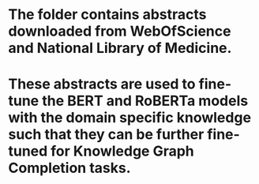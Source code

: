 # The folder contains abstracts downloaded from WebOfScience and National Library of Medicine. 
# These abstracts are used to fine-tune the BERT and RoBERTa models with the domain specific knowledge such that they can be further fine-tuned for Knowledge Graph Completion tasks.

